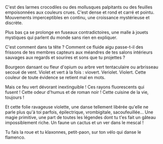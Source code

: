 C'est des larmes crocodiles ou des mollusques palpitants ou des feuilles
empoisonnées aux couleurs crues. C'est dense et rond et carré et pointu.
Mouvements imperceptibles en continu, une croissance mystérieuse et
discrète.

Plus bas ça se prolonge en fuseaux contradictoires, une malle à jouets
mystiques qui parlent du monde sans rien en expliquer.

C'est comment dans ta tête ? Comment ce fluide aigu  passe-t-il des
frissons de tes membres capteurs aux méandres de tes salons intérieurs
sauvages aux regards et sourires et sons que tu projettes ?

Bourgeon dansant ou fleur d'opium ou arbre vert tentaculaire ou
arbrisseau secoué de vent. Violet et vert à la fois : viovert. Veriolet.
Violert. Cette couleur de toute évidence se retient mal en mots.

Mais ce feu vert dévorant inextinguible ! Ces rayons fluorescents qui
fusent ! Cette odeur d'humus et de roman noir ! Cette cuisine de la vie,
toujours !

Et cette folie ravageuse violette, une danse tellement libérée qu'elle ne
parle plus qu'à toi parfois, épilectrique, vrombigitale, sacoufeuillée...
Une magie primitive, une part de toutes les légendes dont tu t'es fait un
gâteau impossiblement riche. Un faune un cactus et un ver dans le
mescal !

Tu fais la roue et tu klaxonnes, petit-paon, sur ton vélo qui danse le
flamenco.
